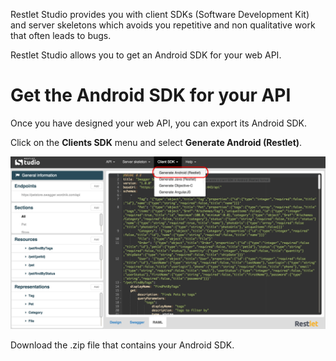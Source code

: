 Restlet Studio provides you with client SDKs (Software Development Kit) and server skeletons which avoids you repetitive and non qualitative work that often leads to bugs.  

Restlet Studio allows you to get an Android SDK for your web API.

# Get the Android SDK for your API

Once you have designed your web API, you can export its Android SDK.

Click on the **Clients SDK** menu and select **Generate Android (Restlet)**.

![Android](images/android.jpg "Android")

Download the .zip file that contains your Android SDK.
